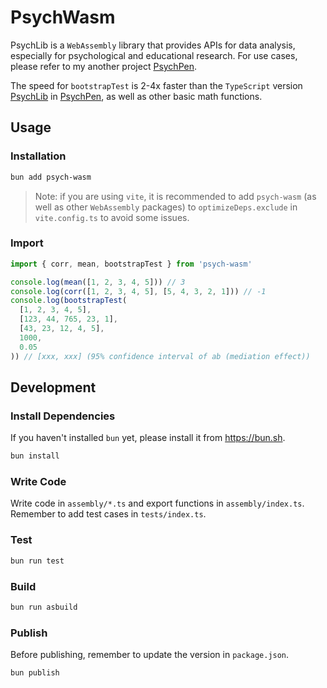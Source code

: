 # PsychWasm

PsychLib is a `WebAssembly` library that provides APIs for data analysis, especially for psychological and educational research. For use cases, please refer to my another project [PsychPen](https://github.com/LeafYeeXYZ/PsychPen).

The speed for `bootstrapTest` is 2-4x faster than the `TypeScript` version [PsychLib](https://github.com/LeafYeeXYZ/PsychLib) in [PsychPen](https://github.com/LeafYeeXYZ/PsychPen), as well as other basic math functions.

## Usage

### Installation

```bash
bun add psych-wasm
```

> Note: if you are using `vite`, it is recommended to add `psych-wasm` (as well as other `WebAssembly` packages) to `optimizeDeps.exclude` in `vite.config.ts` to avoid some issues.

### Import

```typescript
import { corr, mean, bootstrapTest } from 'psych-wasm'

console.log(mean([1, 2, 3, 4, 5])) // 3
console.log(corr([1, 2, 3, 4, 5], [5, 4, 3, 2, 1])) // -1
console.log(bootstrapTest(
  [1, 2, 3, 4, 5],
  [123, 44, 765, 23, 1],
  [43, 23, 12, 4, 5],
  1000,
  0.05
)) // [xxx, xxx] (95% confidence interval of ab (mediation effect))
```

## Development

### Install Dependencies

If you haven't installed `bun` yet, please install it from <https://bun.sh>.

```bash
bun install
```

### Write Code

Write code in `assembly/*.ts` and export functions in `assembly/index.ts`. Remember to add test cases in `tests/index.ts`.

### Test

```bash
bun run test
```

### Build

```bash
bun run asbuild
```

### Publish

Before publishing, remember to update the version in `package.json`.

```bash
bun publish
```
